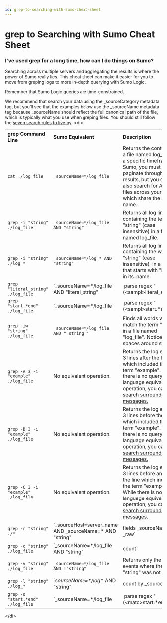 ```yaml
---
id: grep-to-searching-with-sumo-cheat-sheet
---
```


# grep to Searching with Sumo Cheat Sheet

### I've used grep for a long time, how can I do things on Sumo?

Searching across multiple servers and aggregating the results is where
the power of Sumo really lies. This cheat sheet can make it easier for
you to move from greping logs to more in-depth querying with Sumo Logic.

Remember that Sumo Logic queries are time-constrained.

We recommend that search your data using the \_sourceCategory metadata
tag, but you’ll see that the examples below use the \_sourceName
metadata tag because \_sourceName should reflect the full canonical path
of the file, which is typically what you use when greping files. You
should still follow the [seven search rules to live
by](../Get-Started-with-Search/How-to-Build-a-Search/Best-Practices:-Search-Rules-to-Live-By.md).
\<di\>

|                                     |                                                                                                                                    |                                                                                                                                                                                                                                                                                                  |
|-------------------------------------|------------------------------------------------------------------------------------------------------------------------------------|--------------------------------------------------------------------------------------------------------------------------------------------------------------------------------------------------------------------------------------------------------------------------------------------------|
| **grep Command Line**               | **Sumo Equivalent**                                                                                                                | **Description**                                                                                                                                                                                                                                                                                  |
| `cat ./log_file`                    | `_sourceName=*/log_file`                                                                                                           | Returns the contents of a file named log_file for a specific timeframe. In Sumo, you must paginate through the results, but you can also search for ALL log files across your stack which share the same name.                                                                                   |
| `grep -i "string" ./log_file`       | `_sourceName=*/log_file AND "string"`                                                                                              | Returns all log lines containing the term "string" (case insensitive) in a file named log_file.                                                                                                                                                                                                  |
| `grep -i "string" ./log_*`          | `_sourceName=*/log_* AND "string"`                                                                                                 | Returns all log lines containing the word "string" (case insensitive)  in a file that starts with "log\_" in its  name.                                                                                                                                                                          |
| `grep "literal_string" ./log_file`  | `_sourceName=*/log_file AND "literal_string"             |  parse regex "(\<sampl\>literal_string)"             | fields - sample` | Returns all log lines containing the term "literal_string" (case sensitive) in a file named log_file.                                                                                                                                                                                            |
| `grep "start.*end" ./log_file`      | `_sourceName=*/log_file             |  parse regex "(\<sampl\>start.*end)"             | fields - sample`                          | Using regex, returns all events where a particular pattern is present on the log line.                                                                                                                                                                                                           |
| `grep -iw "string" ./log_file`      | `_sourceName=*/log_file AND " string "`                                                                                            | Finds all words which match the term "string" in a file named "log_file". Notice the spaces around string.                                                                                                                                                                                       |
| `grep -A 3 -i "example" ./log_file` | No equivalent operation.                                                                                                           | Returns the log events 3 lines after the line which included the term "example".  While there is no query language equivalent operation, you can [search surrounding messages.](../Get-Started-with-Search/Search-Basics/Search-Surrounding-Messages.md "Search Surrounding Messages")           |
| `grep -B 3 -i "example" ./log_file` | No equivalent operation.                                                                                                           | Returns the log events 3 lines before the line which included the term "example".  While there is no query language equivalent operation, you can [search surrounding messages.](../Get-Started-with-Search/Search-Basics/Search-Surrounding-Messages.md "Search Surrounding Messages")          |
| `grep -C 3 -i "example" ./log_file` | No equivalent operation.                                                                                                           | Returns the log events 3 lines before and after the line which included the term "example". While there is no query language equivalent operation, you can [search surrounding messages.](../Get-Started-with-Search/Search-Basics/Search-Surrounding-Messages.md "Search Surrounding Messages") |
| `grep -r "string" ./*`              | `_sourceHost=server_name AND _sourceName=* AND "string"             | fields _sourceName, _raw`                                    | Returns all files and events  within a specific server which include the term “string”. Notice the \_sourceHost metadata tag is used to hone in on a single server.                                                                                                                              |
| `grep -c "string" ./log_file`       | `_sourceName=*/log_file AND "string"             | count`                                                                          | Count the number of lines which match the term "string".                                                                                                                                                                                                                                         |
| `grep -v "string" ./log_file`       | `_sourceName=*/log_file AND !"string"`                                                                                             | Returns only the log events where the term "string" was not found.                                                                                                                                                                                                                               |
| `grep -l "string" ./log_*`          | `_sourceName=*/log_* AND "string"             | count by _sourceName             | fields _sourceName`                             | Returns only the file names where the term "string" was found.                                                                                                                                                                                                                                   |
| `grep -o "start.*end" ./log_file`   | `_sourceName=*/log_file             |  parse regex "(\<matc\>start.*end)"             | fields match`                              | Returns only the part of the log event which matches my search term.                                                                                                                                                                                                                             |
\</di\>

 
